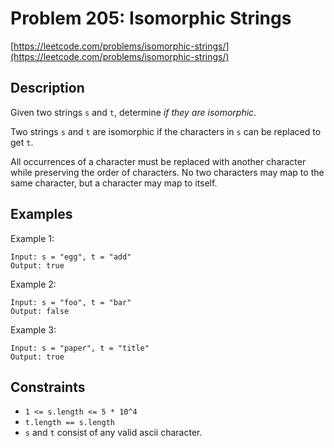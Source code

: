# Problem 205: Isomorphic Strings

[https://leetcode.com/problems/isomorphic-strings/](https://leetcode.com/problems/isomorphic-strings/)

## Description

Given two strings `s` and `t`, determine *if they are isomorphic*.

Two strings `s` and `t` are isomorphic if the characters in `s` can be replaced to get `t`.

All occurrences of a character must be replaced with another character while preserving the order of characters. No two characters may map to the same character, but a character may map to itself.

## Examples

Example 1:
```
Input: s = "egg", t = "add"
Output: true
```

Example 2:
```
Input: s = "foo", t = "bar"
Output: false
```

Example 3:
```
Input: s = "paper", t = "title"
Output: true
```

## Constraints

- `1 <= s.length <= 5 * 10^4`
- `t.length == s.length`
- `s` and `t` consist of any valid ascii character.